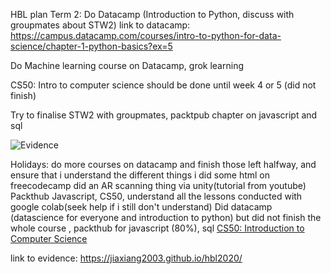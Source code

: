 HBL plan
Term 2:
Do Datacamp (Introduction to Python, discuss with groupmates about STW2) link to datacamp: https://campus.datacamp.com/courses/intro-to-python-for-data-science/chapter-1-python-basics?ex=5

Do Machine learning course on Datacamp, grok learning

CS50: Intro to computer science should be done until week 4 or 5 (did not finish)

Try to finalise STW2 with groupmates, packtpub chapter on javascript and sql 

![Evidence](http://https://user-images.githubusercontent.com/61258340/84213845-4aafd180-aaf4-11ea-94f3-aac37e18da56.png)

Holidays: 
do more courses on datacamp and finish those left halfway, and ensure that i understand the different things
i did some html on freecodecamp
did an AR scanning thing via unity(tutorial from youtube)
Packthub Javascript, CS50, understand all the lessons conducted with google colab(seek help if i still don't understand)
Did datacamp (datascience for everyone and introduction to python) but did not finish the whole course , packthub for javascript (80%), sql
[CS50: Introduction to Computer Science](images/cs50.png)

link to evidence: https://jiaxiang2003.github.io/hbl2020/



